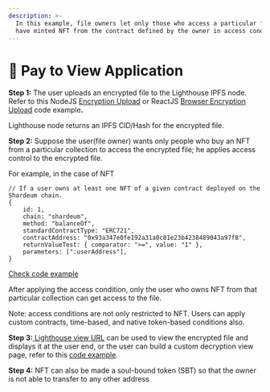 ```yaml
---
description: >-
  In this example, file owners let only those who access a particular file who
  have minted NFT from the contract defined by the owner in access conditions.
---
```


# 💸 Pay to View Application

**Step 1:** The user uploads an encrypted file to the Lighthouse IPFS node. Refer to this NodeJS [Encryption Upload](broken-reference) or ReactJS [Browser Encryption Upload](broken-reference) code exampl&#x65;**.**&#x20;

Lighthouse node returns an IPFS CID/Hash for the encrypted file.



**Step 2:** Suppose the user(file owner) wants only people who buy an NFT from a particular collection to access the encrypted file; he applies access control to the encrypted file.&#x20;

For example, in the case of NFT

```
// If a user owns at least one NFT of a given contract deployed on the Shardeum chain.
{
    id: 1,
    chain: "shardeum",
    method: "balanceOf",
    standardContractType: "ERC721",
    contractAddress: "0x93a347e0fe192a31a0c81e23b4238489043a97f8",
    returnValueTest: { comparator: ">=", value: "1" },
    parameters: [":userAddress"],
}
```

[Check code example](https://docs.lighthouse.storage/lighthouse-1/lighthouse-sdk/code-examples/nodejs-backend/access-control-node)

After applying the access condition, only the user who owns NFT from that particular collection can get access to the file.&#x20;

Note: access conditions are not only restricted to NFT. Users can apply custom contracts, time-based, and native token-based conditions also.



**Step 3:**[ Lighthouse view URL](https://decrypt.mesh3.network/) can be used to view the encrypted file and displays it at the user end, or the user can build a custom decryption view page, refer to this [code example](https://docs.lighthouse.storage/lighthouse-1/lighthouse-sdk/code-examples/browser-frontend/decrypt-file).



**Step 4:** NFT can also be made a soul-bound token (SBT) so that the owner is not able to transfer to any other address
